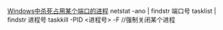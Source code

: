 [Windows中杀死占用某个端口的进程](https://blog.csdn.net/wangjunjun2008/article/details/9407219)
netstat -ano | findstr 端口号
tasklist | findstr 进程号
taskkill -PID <进程号> -F //强制关闭某个进程
